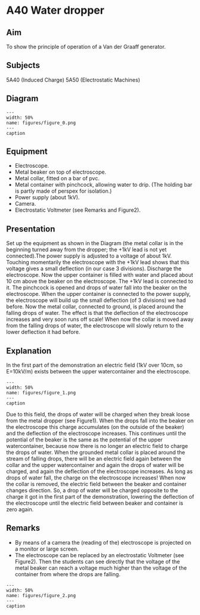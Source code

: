 # A40 Water dropper 
    
  
## Aim   
 To show the principle of operation of a Van der Graaff generator.    
  
## Subjects   
 5A40 (Induced Charge) 5A50 (Electrostatic Machines)   
  
## Diagram   
   
```{figure} figures/figure_0.png  
---  
width: 50%  
name: figures/figure_0.png  
---  
caption  
``` 
      
  
## Equipment   
 
 *  Electroscope. 
 *  Metal beaker on top of electroscope. 
 *  Metal collar, fitted on a bar of pvc. 
 *  Metal container with pinchcock, allowing water to drip. (The holding bar is partly made of perspex for isolation.) 
 *  Power supply (about 1kV). 
 *  Camera. 
 *  Electrostatic Voltmeter (see Remarks and Figure2).
     
  
## Presentation   
 Set up the equipment as shown in the Diagram (the metal collar is in the beginning turned away from the dropper; the +1kV lead is not yet connected).The power supply is adjusted to a voltage of about 1kV. Touching momentarily the electroscope with the +1kV lead shows that this voltage gives a small deflection (in our case 3 divisions). Discharge the electroscope. Now the upper container is filled with water and placed about 10 cm above the beaker on the electroscope. The +1kV lead is connected to it. The pinchcock is opened and drops of water fall into the beaker on the electroscope. When the upper container is connected to the power supply, the electroscope will build up the small deflection (of 3 divisions) we had before. Now the metal collar, connected to ground, is placed around the falling drops of water. The effect is that the deflection of the electroscope increases and very soon runs off scale! When now the collar is moved away from the falling drops of water, the electroscope will slowly return to the lower deflection it had before.    
  
## Explanation   
 In the first part of the demonstration an electric field (1kV over 10cm, so E=10kV/m) exists between the upper watercontainer and the electroscope.    
```{figure} figures/figure_1.png  
---  
width: 50%  
name: figures/figure_1.png  
---  
caption  
``` 
 Due to this field, the drops of water will be charged when they break loose from the metal dropper (see Figure1). When the drops fall into the beaker on the electroscope this charge accumulates (on the outside of the beaker) and the deflection of the electroscope increases. This continues until the potential of the beaker is the same as the potential of the upper watercontainer, because now there is no longer an electric field to charge the drops of water. When the grounded metal collar is placed around the stream of falling drops, there will be an electric field again between the collar and the upper watercontainer and again the drops of water will be charged, and again the deflection of the electroscope increases. As long as drops of water fall, the charge on the electroscope increases! When now the collar is removed, the electric field between the beaker and container changes direction. So, a drop of water will be charged opposite to the charge it got in the first part of the demonstration, lowering the deflection of the electroscope until the electric field between beaker and container is zero again.     
  
## Remarks   
 
 *  By means of a camera the (reading of the) electroscope is projected on a monitor or large screen. 
 *  The electroscope can be replaced by an electrostatic Voltmeter (see Figure2). Then the students can see directly that the voltage of the metal beaker can reach a voltage much higher than the voltage of the container from where the drops are falling.   
```{figure} figures/figure_2.png  
---  
width: 50%  
name: figures/figure_2.png  
---  
caption  
```
 
 